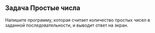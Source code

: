 ## Задача Простые числа
Напишите программу,
которая считает количество простых чисел в заданной последовательности,
и выводит ответ на экран.

